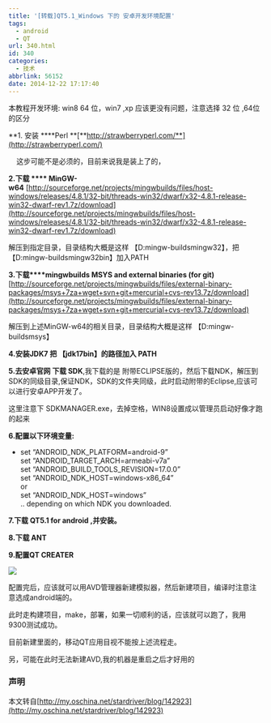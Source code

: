 ```yaml
---
title: '[转载]QT5.1_Windows 下的 安卓开发环境配置'
tags:
  - android
  - QT
url: 340.html
id: 340
categories:
  - 技术
abbrlink: 56152
date: 2014-12-22 17:17:40
---
```


本教程开发环境: win8 64 位，win7 ,xp 应该更没有问题，注意选择 32 位 ,64位的区分

**1\. 安装 ****Perl **[**http://strawberryperl.com/**](http://strawberryperl.com/)

    这步可能不是必须的，目前来说我是装上了的，

**2.下载 **** MinGW-w64** [http://sourceforge.net/projects/mingwbuilds/files/host-windows/releases/4.8.1/32-bit/threads-win32/dwarf/x32-4.8.1-release-win32-dwarf-rev1.7z/download](http://sourceforge.net/projects/mingwbuilds/files/host-windows/releases/4.8.1/32-bit/threads-win32/dwarf/x32-4.8.1-release-win32-dwarf-rev1.7z/download)

解压到指定目录，目录结构大概是这样 【D:mingw-buildsmingw32】，把【D:mingw-buildsmingw32bin】加入PATH

**3.下载****mingwbuilds ****MSYS**** and external binaries (for git)**[http://sourceforge.net/projects/mingwbuilds/files/external-binary-packages/msys+7za+wget+svn+git+mercurial+cvs-rev13.7z/download](http://sourceforge.net/projects/mingwbuilds/files/external-binary-packages/msys+7za+wget+svn+git+mercurial+cvs-rev13.7z/download)

解压到上述MinGW-w64的相关目录，目录结构大概是这样 【D:mingw-buildsmsys】

**4.安装JDK7 把 【jdk17bin】的路径加入 PATH**

**5.去安卓官网 下载 SDK**,我下载的是 附带ECLIPSE版的，然后下载NDK，解压到SDK的同级目录,保证NDK，SDK的文件夹同级，此时启动附带的Eclipse,应该可以进行安卓APP开发了。

这里注意下 SDKMANAGER.exe，去掉空格，WIN8设置成以管理员启动好像才跑的起来

**6.配置以下环境变量:**

  

*   set “ANDROID\_NDK\_PLATFORM=android-9”  
    set “ANDROID\_TARGET\_ARCH=armeabi-v7a”  
    set “ANDROID\_BUILD\_TOOLS_REVISION=17.0.0”  
    set “ANDROID\_NDK\_HOST=windows-x86_64”  
    or  
    set “ANDROID\_NDK\_HOST=windows”  
    .. depending on which NDK you downloaded.

**7.下载 QT5.1 for android ,并安装。**

**8.下载 ANT**

**9.配置QT CREATER**

[![](http://static.oschina.net/uploads/space/2013/0706/232551_0MQp_1021015.png)](http://static.oschina.net/uploads/space/2013/0706/232551_0MQp_1021015.png)

配置完后，应该就可以用AVD管理器新建模拟器，然后新建项目，编译时注意注意选成android端的。

此时走构建项目，make，部署，如果一切顺利的话，应该就可以跑了，我用9300测试成功。

目前新建里面的，移动QT应用目视不能按上述流程走。

另，可能在此时无法新建AVD,我的机器是重启之后才好用的

### 声明

本文转自[http://my.oschina.net/stardriver/blog/142923](http://my.oschina.net/stardriver/blog/142923)